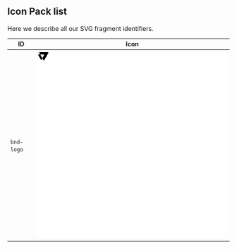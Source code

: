 ## Icon Pack list

Here we describe all our SVG fragment identifiers. 




| ID         | Icon                  |
| ---------- | --------------------- |
| `bnd-logo` | ![](svg/bnd-logo.svg) |
